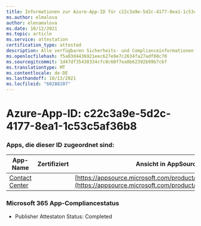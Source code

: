 ```yaml
---
title: Informationen zur Azure-App-ID für c22c3a9e-5d2c-4177-8ea1-1c53c5af36b8
ms.author: elmalova
author: elenamalova
ms.date: 10/12/2021
ms.topic: article
ms.service: attestation
certification_type: attested
description: Alle verfügbaren Sicherheits- und Complianceinformationen für c22c3a9e-5d2c-4177-8ea1-1c53c5af36b8.
ms.openlocfilehash: f5a03d4436921eec627e9e7c2634fa27adf08c70
ms.sourcegitcommit: 1d47df35430334cfc0c60f7ea0b62392b99b7cbf
ms.translationtype: MT
ms.contentlocale: de-DE
ms.lasthandoff: 10/13/2021
ms.locfileid: "60288207"
---
```

# <a name="azure-app-id-c22c3a9e-5d2c-4177-8ea1-1c53c5af36b8"></a>Azure-App-ID: c22c3a9e-5d2c-4177-8ea1-1c53c5af36b8


### <a name="apps-associated-with-this-id"></a>Apps, die dieser ID zugeordnet sind:
| **App-Name** | **Zertifiziert** | **Ansicht in AppSource** |
|--------------|---------------|-----------------------|
| [Contact Center](https://docs.microsoft.com/microsoft-365-app-certification/forward/WA200001428) |  | [https://appsource.microsoft.com/product/office/WA200001428](https://appsource.microsoft.com/product/office/WA200001428) |

### <a name="microsoft-365-app-compliance-status"></a>Microsoft 365 App-Compliancestatus
- Publisher Attestaton Status: Completed
